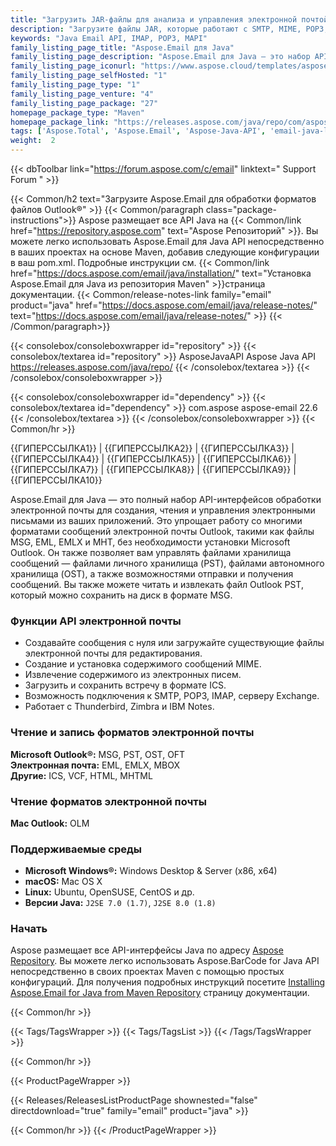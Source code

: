 ```yaml
---
title: "Загрузить JAR-файлы для анализа и управления электронной почтой | Aspose.Электронная почта"
description: "Загрузите файлы JAR, которые работают с SMTP, MIME, POP3, IMAP, HTTP, сообщениями электронной почты в PST, MSG, OST, EML через Java API. Поддерживает iCalendar, проверку и безопасность."
keywords: "Java Email API, IMAP, POP3, MAPI"
family_listing_page_title: "Aspose.Email для Java"
family_listing_page_description: "Aspose.Email для Java — это набор API-интерфейсов для обработки электронной почты для создания, управления или преобразования форматов сообщений, таких как MSG, EML и MHT, из приложений Java. API предоставляет возможность манипулировать содержимым сообщений, заголовками, вложениями и свойствами Mapi, а также возможность отправлять и получать сообщения через ряд популярных протоколов."
family_listing_page_iconurl: "https://www.aspose.cloud/templates/aspose/App_Themes/V3/images/email/272x272/aspose_email-for-java-min.png"
family_listing_page_selfHosted: "1"
family_listing_page_type: "1"
family_listing_page_venture: "4"
family_listing_page_package: "27"
homepage_package_type: "Maven"
homepage_package_link: "https://releases.aspose.com/java/repo/com/aspose/aspose-email/"
tags: ['Aspose.Total', 'Aspose.Email', 'Aspose-Java-API', 'email-java-library', 'email-java-class', 'MSG', 'PST', 'OST', 'OFT', 'OLM', 'EML', 'EMLX', 'MBOX', 'ICS', 'VCF', 'HTML', 'MHTML', 'mail', 'electronic-mail', 'import-email', 'export-email', 'mail-merge', 'email-embedded-object', 'email-attachment', 'email-calendar', 'email-utility', 'mime', 'email-mime', 'email-parsing', 'pop3', 'email-pop3', 'exchange', 'email-exchange', 'imap', 'email-imap', 'email-validation', 'icalendar', 'protocols', 'email-protocols', 'RFC822', 'bulk-mail', 'email-parsing', 'parse-emails', 'APOP', 'RFC2195', 'RFC283', 'exchange-server', 'RFC2831', 'RFC2595', 'email-authentication', 'RFC2445', 'http']
weight:  2
---
```


{{< dbToolbar link="https://forum.aspose.com/c/email" linktext=" Support Forum " >}}

{{< Common/h2 text="Загрузите Aspose.Email для обработки форматов файлов Outlook®"  >}}
{{< Common/paragraph class="package-instructions">}}
Aspose размещает все API Java на
{{< Common/link href="https://repository.aspose.com" text="Aspose Репозиторий"  >}}. Вы можете легко использовать Aspose.Email для Java API непосредственно в ваших проектах на основе Maven, добавив следующие конфигурации в ваш pom.xml. Подробные инструкции см.
{{< Common/link href="https://docs.aspose.com/email/java/installation/" text="Установка Aspose.Email для Java из репозитория Maven"  >}}страница документации.
{{< Common/release-notes-link family="email" product="java" href="https://docs.aspose.com/email/java/release-notes/" text="https://docs.aspose.com/email/java/release-notes/"  >}}
{{< /Common/paragraph>}}

{{< consolebox/consoleboxwrapper id="repository" >}}
   {{< consolebox/textarea id="repository" >}} 
      <repository>
      <id>AsposeJavaAPI</id>
      <name>Aspose Java API</name>
      <url>https://releases.aspose.com/java/repo/</url>
      </repository> 
   {{< /consolebox/textarea >}}
{{< /consolebox/consoleboxwrapper >}}

{{< consolebox/consoleboxwrapper id="dependency" >}}
   {{< consolebox/textarea id="dependency" >}}
      <dependency>
      <groupId>com.aspose</groupId>
      <artifactId>aspose-email</artifactId>
      <version>22.6</version>
      </dependency>
   {{< /consolebox/textarea >}}
{{< /consolebox/consoleboxwrapper >}}
{{< Common/hr >}}

{{ГИПЕРССЫЛКА1}} | {{ГИПЕРССЫЛКА2}} | {{ГИПЕРССЫЛКА3}} | {{ГИПЕРССЫЛКА4}} | {{ГИПЕРССЫЛКА5}} | {{ГИПЕРССЫЛКА6}} | {{ГИПЕРССЫЛКА7}} | {{ГИПЕРССЫЛКА8}} | {{ГИПЕРССЫЛКА9}} | {{ГИПЕРССЫЛКА10}}

Aspose.Email для Java — это полный набор API-интерфейсов обработки электронной почты для создания, чтения и управления электронными письмами из ваших приложений. Это упрощает работу со многими форматами сообщений электронной почты Outlook, такими как файлы MSG, EML, EMLX и MHT, без необходимости установки Microsoft Outlook. Он также позволяет вам управлять файлами хранилища сообщений — файлами личного хранилища (PST), файлами автономного хранилища (OST), а также возможностями отправки и получения сообщений. Вы также можете читать и извлекать файл Outlook PST, который можно сохранить на диск в формате MSG.

### Функции API электронной почты

- Создавайте сообщения с нуля или загружайте существующие файлы электронной почты для редактирования.
- Создание и установка содержимого сообщений MIME.
- Извлечение содержимого из электронных писем.
- Загрузить и сохранить встречу в формате ICS.
- Возможность подключения к SMTP, POP3, IMAP, серверу Exchange.
- Работает с Thunderbird, Zimbra и IBM Notes.

### Чтение и запись форматов электронной почты

**Microsoft Outlook®:** MSG, PST, OST, OFT\
**Электронная почта:** EML, EMLX, MBOX\
**Другие:** ICS, VCF, HTML, MHTML

### Чтение форматов электронной почты

**Mac Outlook:** OLM

### Поддерживаемые среды

- **Microsoft Windows®:** Windows Desktop & Server (x86, x64)
- **macOS:** Mac OS X
- **Linux:** Ubuntu, OpenSUSE, CentOS и др.
- **Версии Java:** `J2SE 7.0 (1.7)`, `J2SE 8.0 (1.8)`

### Начать

Aspose размещает все API-интерфейсы Java по адресу [Aspose Repository](https://repository.aspose.com/webapp/#/artifacts/browse/tree/General/repo/com/aspose/aspose-email). Вы можете легко использовать Aspose.BarCode for Java API непосредственно в своих проектах Maven с помощью простых конфигураций. Для получения подробных инструкций посетите [Installing Aspose.Email for Java from Maven Repository](https://docs.aspose.com/email/java/installation/) страницу документации.

{{< Common/hr >}}

{{< Tags/TagsWrapper >}}
 {{< Tags/TagsList >}}
{{< /Tags/TagsWrapper >}}

{{< Common/hr >}}

{{< ProductPageWrapper >}}
<!-- ReleasesListProductPage-->
   {{< Releases/ReleasesListProductPage shownested="false"  directdownload="true" family="email" product="java" >}}
<!-- /ReleasesListProductPage-->
{{< Common/hr >}}
{{< /ProductPageWrapper >}}

